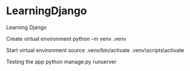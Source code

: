 # LearningDjango
Learning Django

Create virtual environment
    python -m venv .venv

Start virtual environment
    source .venv/bin/activate
    .venv\scripts\activate

Testing the app 
    python manage.py runserver